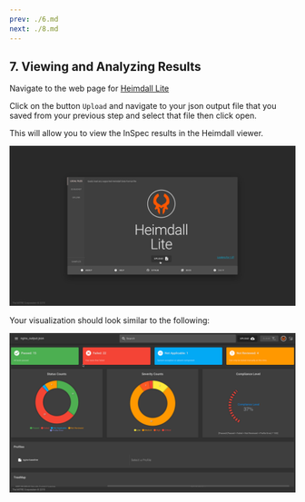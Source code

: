 ```yaml
---
prev: ./6.md
next: ./8.md
---
```


## 7. Viewing and Analyzing Results

Navigate to the web page for [Heimdall Lite](https://heimdall-lite.mitre.org/)

Click on the button `Upload` and navigate to your json output file that you saved from your previous step and select that file then click open.

This will allow you to view the InSpec results in the Heimdall viewer.

![Alt text](../assets/img/Heimdall_Load.png)

Your visualization should look similar to the following:

![Alt text](../assets/img/Heimdall_Results.png)
